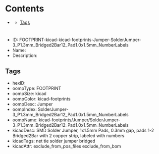 



Contents
========

* [](#)
	* [Tags](#tags)

# 

- ID: FOOTPRINT-kicad-kicad-footprints-Jumper-SolderJumper-3_P1.3mm_Bridged2Bar12_Pad1.0x1.5mm_NumberLabels
- Name: 
- Description: 

## Tags

- hexID: 
- oompType: FOOTPRINT
- oompSize: kicad
- oompColor: kicad-footprints
- oompDesc: Jumper
- oompIndex: SolderJumper-3_P1.3mm_Bridged2Bar12_Pad1.0x1.5mm_NumberLabels
- oompName: kicad-footprints/Jumper/SolderJumper-3_P1.3mm_Bridged2Bar12_Pad1.0x1.5mm_NumberLabels
- kicadDesc: SMD Solder Jumper, 1x1.5mm Pads, 0.3mm gap, pads 1-2 Bridged2Bar with 2 copper strip, labeled with numbers
- kicadTags: net tie solder jumper bridged
- kicadAttr: exclude_from_pos_files exclude_from_bom
